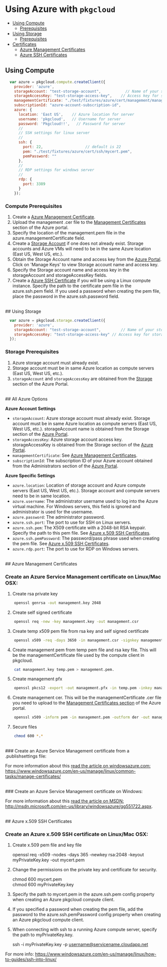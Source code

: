 # Using Azure with `pkgcloud`

* [Using Compute](#using-compute)
  * [Prerequisites](#compute-prerequisites)
* [Using Storage](#using-storage)
  * [Prerequisites](#storage-prerequisites)
* [Certificates](#azure-manage-cert)
  * [Azure Management Certificates](#azure-manage-cert)
  * [Azure SSH Certificates](#azure-ssh-cert)

<a name="using-compute"></a>
## Using Compute

``` js
  var azure = pkgcloud.compute.createClient({
    provider: 'azure',
    storageAccount: "test-storage-account",			  // Name of your storage account
    storageAccessKey: "test-storage-access-key", 	// Access key for storage account
    managementCertificate: "./test/fixtures/azure/cert/management/management.pem",
    subscriptionId: "azure-account-subscription-id",
    azure: {
      location: 'East US',	  // Azure location for server
      username: 'pkgcloud',	  // Username for server
      password: 'Pkgcloud!!',	// Password for server
      //
      // SSH settings for linux server
      //
      ssh: {					        
        port: 22,			        // default is 22
        pem: "./test/fixtures/azure/cert/ssh/mycert.pem",
        pemPassword: ""
      },
      //
      // RDP settings for windows server
      //
      rdp: {	
        port: 3389
      }
	});
```

<a name="compute-prerequisites"></a>
### Compute Prerequisites

1. Create a [Azure Management Certificate](#AzureManageCert).
2. Upload the management .cer file to the [Management Certificates](https://manage.windowsazure.com/#Workspace/AdminTasks/ListManagementCertificates) section of the Azure portal. 
3. Specify the location of the management.pem file in the azure.managementCertificate field.
4. Create a [Storage Account](https://manage.windowsazure.com/#Workspace/StorageExtension/storage) if one does not already exist. Storage accounts and Azure VMs will need to be in the same Azure location (East US, West US, etc.).
5. Obtain the Storage Account name and access key from the [Azure Portal](https://manage.windowsazure.com/#Workspace/StorageExtension/storage). Click on 'Manage Keys' to view Storage account name and access key.
6. Specify the Storage account name and access key in the storageAccount and storageAccessKey fields.
7. Create a [Azure SSH Certificate](#azure-ssh-cert) if you will be using a Linux compute instance. Specify the path to the certificate pem file in the azure.ssh.pem field. If you used a password when creating the pem file, place the password in the azure.ssh.password field.

<br/>
<a name="using-storage"></a>
## Using Storage

``` js
  var azure = pkgcloud.storage.createClient({
    provider: 'azure',
    storageAccount: "test-storage-account",			// Name of your storage account
    storageAccessKey: "test-storage-access-key" // Access key for storage account
  });
```

<a name="storage-prerequisites"></a>
### Storage Prerequisites

1. Azure storage account must already exist. 
2. Storage account must be in same Azure location as compute servers (East US, West US, etc.). 
3. `storageAccount` and `storageAccessKey` are obtained from the [Storage](https://manage.windowsazure.com/#Workspace/StorageExtension/storage) section of the Azure Portal.

<br/>
<a name="all-azure-options"></a>
## All Azure Options

**Azure Account Settings**

* `storageAccount`: Azure storage account must already exist. Storage account must be in same Azure location as compute servers (East US, West US, etc.). storageAccount name is obtained from the Storage section of the [Azure Portal](https://manage.windowsazure.com/#Workspace/StorageExtension/storage).
* `storageAccessKey`: Azure storage account access key. storageAccessKey is obtained from the Storage section of the [Azure Portal](https://manage.windowsazure.com/#Workspace/StorageExtension/storage).
* `managementCertificate`: See [Azure Management Certificates](#azure-manage-cert).
* `subscriptionId`: The subscription ID of your Azure account obtained from the Administrators section of the [Azure Portal](https://manage.windowsazure.com/#Workspace/AdminTasks/ListUsers).

**Azure Specific Settings**

* `azure.location`: Location of storage account and Azure compute servers (East US, West US, etc.). Storage account and compute servers need to be in same location.
* `azure.username`: The administrator username used to log into the Azure virtual machine. For Windows servers, this field is ignored and administrator is used for the username.
* `azure.password`: The administrator password.
* `azure.ssh.port`: The port to use for SSH on Linux servers.
* `azure.ssh.pem`: The X509 certificate with a 2048-bit RSA keypair. Specify the path to this pem file. See [Azure x.509 SSH Certificates](#azure-ssh-cert).
* `azure.ssh.pemPassword`: The password/pass phrase used when creating the pem file. See [Azure x.509 SSH Certificates](#azure-ssh-cert).
* `azure.rdp.port`: The port to use for RDP on Windows servers.

<br/>
<a name="azure-manage-cert"></a>
## Azure Management Certificates

### Create an Azure Service Management certificate on Linux/Mac OSX:

1. Create rsa private key
``` bash
	openssl genrsa -out management.key 2048
```
2. Create self signed certificate
``` bash
	openssl req -new -key management.key -out management.csr
```
3. Create temp x509 pem file from rsa key and self signed certificate
``` bash 
	openssl x509 -req -days 3650 -in management.csr -signkey management.key -out temp.pem
```
4. Create management pem from temp pem file and rsa key file. This will be the managementCertificate file used by the compute client in pkgcloud.
``` bash
	cat management.key temp.pem > management.pem. 
```
5. Create management pfx
``` bash
	openssl pkcs12 -export -out management.pfx -in temp.pem -inkey management.key -name "My Certificate"
```
6. Create management cer. This will be the managementCertificate .cer file you need to upload to the [Management Certificates section](https://manage.windowsazure.com/#Workspace/AdminTasks/ListManagementCertificates) of the Azure portal. 
``` bash
    openssl x509 -inform pem -in management.pem -outform der -out management.cer
```
7. Secure files
``` bash
	chmod 600 *.*
```

<br/>
### Create an Azure Service Management certificate from a .publishsettings file:

For more information about this [read the article on windowsazure.com:](https://www.windowsazure.com/en-us/manage/linux/common-tasks/manage-certificates/) https://www.windowsazure.com/en-us/manage/linux/common-tasks/manage-certificates/

<br/>
### Create an Azure Service Management certificate on Windows:

For more information about this [read the article on MSDN:](http://msdn.microsoft.com/en-us/library/windowsazure/gg551722.aspx) http://msdn.microsoft.com/en-us/library/windowsazure/gg551722.aspx.

<br/>
<a name="azure-ssh-cert"></a>
## Azure x.509 SSH Certificates

### Create an Azure x.509 SSH certificate on Linux/Mac OSX:

1. Create x.509 pem file and key file
	
	openssl req -x509 -nodes -days 365 -newkey rsa:2048 -keyout myPrivateKey.key -out mycert.pem

2. Change the permissions on the private key and certificate for security.

	chmod 600 mycert.pem	
	chmod 600 myPrivateKey.key
	
3. Specify the path to mycert.pem in the azure.ssh.pem config property when creating an Azure pkgcloud compute client.

4. If you specified a password when creating the pem file, add the password to the azure.ssh.pemPassword config property when creating an Azure pkgcloud compute client.

5. When connecting with ssh to a running Azure compute server, specify the path to myPrivateKey.key.
 
	ssh -i  myPrivateKey.key -p <port> username@servicename.cloudapp.net

For more info: https://www.windowsazure.com/en-us/manage/linux/how-to-guides/ssh-into-linux/
